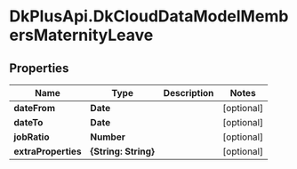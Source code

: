 # DkPlusApi.DkCloudDataModelMembersMaternityLeave

## Properties
Name | Type | Description | Notes
------------ | ------------- | ------------- | -------------
**dateFrom** | **Date** |  | [optional] 
**dateTo** | **Date** |  | [optional] 
**jobRatio** | **Number** |  | [optional] 
**extraProperties** | **{String: String}** |  | [optional] 


